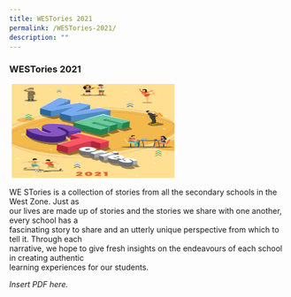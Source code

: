 ```yaml
---
title: WESTories 2021
permalink: /WESTories-2021/
description: ""
---
```

### WESTories 2021

<img src="/images/westories.png" 
     style="width:60%">

WE STories is a collection of stories from all the secondary schools in the West Zone. Just as  
our lives are made up of stories and the stories we share with one another, every school has a  
fascinating story to share and an utterly unique perspective from which to tell it. Through each  
narrative, we hope to give fresh insights on the endeavours of each school in creating authentic  
learning experiences for our students.

*Insert PDF here.*